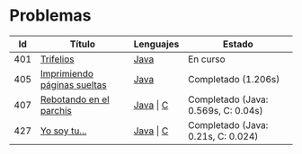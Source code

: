 # Problemas
| Id | Título | Lenguajes | Estado |
|----|--------|-----------|--------|
| 401 | [Trifelios](401.%20Trifelios/) | [Java](401.%20Trifelios/java/) | En curso |
| 405 | [Imprimiendo páginas sueltas](405.%20Imprimiendo%20páginas%20sueltas/) | [Java](405.%20Imprimiendo%20páginas%20sueltas/java/) | Completado (1.206s) |
| 407 | [Rebotando en el parchís](407.%20Rebotando%20en%20el%20parchís/) | [Java](407.%20Rebotando%20en%20el%20parchís/java/) \| [C](407.%20Rebotando%20en%20el%20parchís/c/) | Completado (Java: 0.569s, C: 0.04s) |
| 427 | [Yo soy tu...](427.%20Yo%20soy%20tu/) | [Java](427.%20Yo%20soy%20tu/java/) \| [C](427.%20Yo%20soy%20tu/c/) | Completado (Java: 0.21s, C: 0.024) |